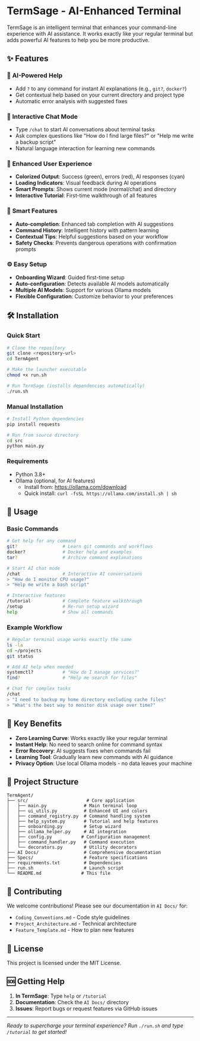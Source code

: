 # TermSage - AI-Enhanced Terminal

TermSage is an intelligent terminal that enhances your command-line experience with AI assistance. It works exactly like your regular terminal but adds powerful AI features to help you be more productive.

## ✨ Features

### 🤖 **AI-Powered Help**
- Add `?` to any command for instant AI explanations (e.g., `git?`, `docker?`)
- Get contextual help based on your current directory and project type
- Automatic error analysis with suggested fixes

### 💬 **Interactive Chat Mode**
- Type `/chat` to start AI conversations about terminal tasks
- Ask complex questions like "How do I find large files?" or "Help me write a backup script"
- Natural language interaction for learning new commands

### 🎨 **Enhanced User Experience**
- **Colorized Output**: Success (green), errors (red), AI responses (cyan)
- **Loading Indicators**: Visual feedback during AI operations
- **Smart Prompts**: Shows current mode (normal/chat) and directory
- **Interactive Tutorial**: First-time walkthrough of all features

### 🚀 **Smart Features**
- **Auto-completion**: Enhanced tab completion with AI suggestions
- **Command History**: Intelligent history with pattern learning
- **Contextual Tips**: Helpful suggestions based on your workflow
- **Safety Checks**: Prevents dangerous operations with confirmation prompts

### ⚙️ **Easy Setup**
- **Onboarding Wizard**: Guided first-time setup
- **Auto-configuration**: Detects available AI models automatically
- **Multiple AI Models**: Support for various Ollama models
- **Flexible Configuration**: Customize behavior to your preferences

## 🛠 Installation

### Quick Start
```bash
# Clone the repository
git clone <repository-url>
cd TermAgent

# Make the launcher executable
chmod +x run.sh

# Run TermSage (installs dependencies automatically)
./run.sh
```

### Manual Installation
```bash
# Install Python dependencies
pip install requests

# Run from source directory
cd src
python main.py
```

### Requirements
- Python 3.8+
- Ollama (optional, for AI features)
  - Install from: https://ollama.com/download
  - Quick install: `curl -fsSL https://ollama.com/install.sh | sh`

## 🚀 Usage

### Basic Commands
```bash
# Get help for any command
git?                 # Learn git commands and workflows
docker?              # Docker help and examples
tar?                 # Archive command explanations

# Start AI chat mode
/chat                # Interactive AI conversations
> "How do I monitor CPU usage?"
> "Help me write a bash script"

# Interactive features
/tutorial            # Complete feature walkthrough
/setup               # Re-run setup wizard
help                 # Show all commands
```

### Example Workflow
```bash
# Regular terminal usage works exactly the same
ls -la
cd ~/projects
git status

# Add AI help when needed
systemctl?           # "How do I manage services?"
find?                # "Help me search for files"

# Chat for complex tasks
/chat
> "I need to backup my home directory excluding cache files"
> "What's the best way to monitor disk usage over time?"
```

## 🎯 Key Benefits

- **Zero Learning Curve**: Works exactly like your regular terminal
- **Instant Help**: No need to search online for command syntax
- **Error Recovery**: AI suggests fixes when commands fail
- **Learning Tool**: Gradually learn new commands with AI guidance
- **Privacy Option**: Use local Ollama models - no data leaves your machine

## 📁 Project Structure

```
TermAgent/
├── src/                      # Core application
│   ├── main.py              # Main terminal loop  
│   ├── ui_utils.py          # Enhanced UI and colors
│   ├── command_registry.py  # Command handling system
│   ├── help_system.py       # Tutorial and help features
│   ├── onboarding.py        # Setup wizard
│   ├── ollama_helper.py     # AI integration
│   ├── config.py           # Configuration management
│   ├── command_handler.py   # Command execution
│   └── decorators.py        # Utility decorators
├── AI Docs/                 # Comprehensive documentation
├── Specs/                   # Feature specifications  
├── requirements.txt         # Dependencies
├── run.sh                   # Launch script
└── README.md               # This file
```

## 🤝 Contributing

We welcome contributions! Please see our documentation in `AI Docs/` for:
- `Coding_Conventions.md` - Code style guidelines
- `Project_Architecture.md` - Technical architecture
- `Feature_Template.md` - How to plan new features

## 📜 License

This project is licensed under the MIT License.

## 🆘 Getting Help

1. **In TermSage**: Type `help` or `/tutorial`
2. **Documentation**: Check the `AI Docs/` directory
3. **Issues**: Report bugs or request features via GitHub issues

---

*Ready to supercharge your terminal experience? Run `./run.sh` and type `/tutorial` to get started!*